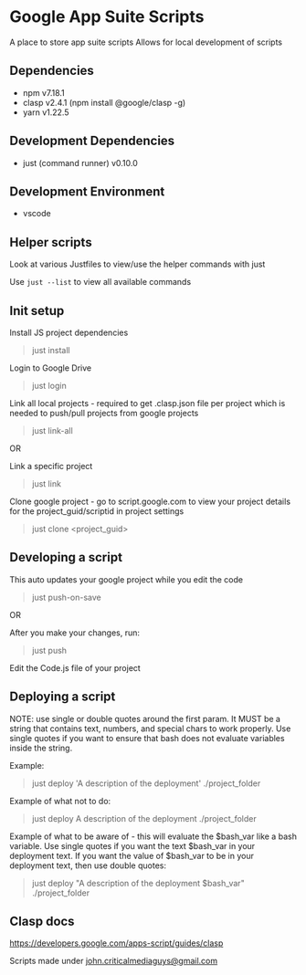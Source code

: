 # Google App Suite Scripts

A place to store app suite scripts
Allows for local development of scripts

## Dependencies
- npm v7.18.1
- clasp v2.4.1 (npm install @google/clasp -g)
- yarn v1.22.5

## Development Dependencies
- just (command runner) v0.10.0

## Development Environment
- vscode

## Helper scripts
Look at various Justfiles to view/use the helper commands with just <cmd>

Use `just --list` to view all available commands

## Init setup

Install JS project dependencies
> just install

Login to Google Drive
> just login

Link all local projects - required to get .clasp.json file per project which is needed to push/pull projects from google projects
> just link-all

OR

Link a specific project
> just link <subfolder>

Clone google project - go to script.google.com to view your project details for the project_guid/scriptid in project settings
> just clone <subfolder> <project_guid>

## Developing a script
This auto updates your google project while you edit the code
> just push-on-save <subfolder>

OR

After you make your changes, run:
> just push <subfolder>

Edit the Code.js file of your project

## Deploying a script
NOTE: use single or double quotes around the first param. It MUST be a string that contains text, numbers, and special chars to work properly. Use single quotes if you want to ensure that bash does not evaluate variables inside the string.

Example:
> just deploy 'A description of the deployment' ./project_folder

Example of what not to do:
> just deploy A description of the deployment ./project_folder

Example of what to be aware of - this will evaluate the $bash_var like a bash variable. Use single quotes if you want the text $bash_var in your deployment text. If you want the value of $bash_var to be in your deployment text, then use double quotes:
> just deploy "A description of the deployment $bash_var" ./project_folder

## Clasp docs
https://developers.google.com/apps-script/guides/clasp

Scripts made under john.criticalmediaguys@gmail.com

